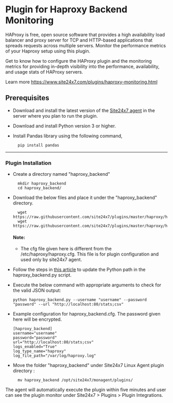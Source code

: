 
Plugin for Haproxy Backend Monitoring
=============================

HAProxy is free, open source software that provides a high availability load balancer and proxy server for TCP and HTTP-based applications that spreads requests across multiple servers. Monitor the performance metrics of your Haproxy setup using this plugin. 
  
Get to know how to configure the HAProxy plugin and the monitoring metrics for providing in-depth visibility into the performance, availability, and usage stats of HAProxy servers.

Learn more https://www.site24x7.com/plugins/haproxy-monitoring.html

## Prerequisites

- Download and install the latest version of the [Site24x7 agent](https://www.site24x7.com/app/client#/admin/inventory/add-monitor) in the server where you plan to run the plugin.
- Download and install Python version 3 or higher.
- Install Pandas library using the following command,

		pip install pandas

---

### Plugin Installation  

- Create a directory named "haproxy_backend"

		mkdir haproxy_backend
  		cd haproxy_backend/

- Download the below files and place it under the "haproxy_backend" directory.

		wget https://raw.githubusercontent.com/site24x7/plugins/master/haproxy/haproxy_backend/haproxy_backend.py
		wget https://raw.githubusercontent.com/site24x7/plugins/master/haproxy/haproxy_backend/haproxy_backend.cfg

  #### Note:
  	- The cfg file given here is different from the /etc/haproxy/haproxy.cfg. This file is for plugin configuration and used only by site24x7 agent.

- Follow the steps in [this article](https://support.site24x7.com/portal/en/kb/articles/updating-python-path-in-a-plugin-script-for-linux-servers) to update the Python path in the haproxy_backend.py script.
  
- Execute the below command with appropriate arguments to check for the valid JSON output:
  
	```
	python haproxy_backend.py --username "username" --password "password" --url "http://localhost:80/stats;csv"
	```

- Example configuration for haproxy_backend.cfg. The password given here will be encrypted.
	```
	[haproxy_backend]
	username="username"
	password="password"
	url="http://localhost:80/stats;csv"
	logs_enabled="True"
	log_type_name="haproxy"
	log_file_path="/var/log/haproxy.log"
	```
- Move the folder "haproxy_backend" under Site24x7 Linux Agent plugin directory : 

		mv haproxy_backend /opt/site24x7/monagent/plugins/
  
The agent will automatically execute the plugin within five minutes and user can see the plugin monitor under Site24x7 > Plugins > Plugin Integrations.
